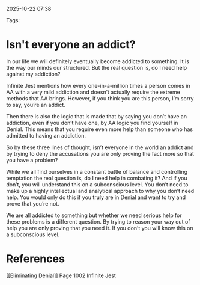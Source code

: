 2025-10-22 07:38

Tags:
# Isn't everyone an addict?
In our life we will definitely eventually become addicted to something. It is the way our minds our structured. But the real question is, do I need help against my addiction? 

Infinite Jest mentions how every one-in-a-million times a person comes in AA with a very mild addiction and doesn’t actually require the extreme methods that AA brings. However, if you think you are this person, I’m sorry to say, you’re an addict. 

Then there is also the logic that is made that by saying you don’t have an addiction, even if you don’t have one, by AA logic you find yourself in Denial. This means that you require even more help than someone who has admitted to having an addiction. 

So by these three lines of thought, isn’t everyone in the world an addict and by trying to deny the accusations you are only proving the fact more so that you have a problem?

While we all find ourselves in a constant battle of balance and controlling temptation the real question is, do I need help in combating it? And if you don’t, you will understand this on a subconscious level. You don’t need to make up a highly intellectual and analytical approach to why you don’t need help. You would only do this if you truly are in Denial and want to try and prove that you’re not.

We are all addicted to something but whether we need serious help for these problems is a different question. By trying to reason your way out of help you are only proving that you need it. If you don’t you will know this on a subconscious level.
# References
[[Eliminating Denial]]
Page 1002 Infinite Jest